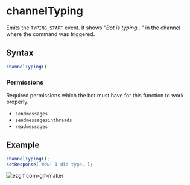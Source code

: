 # channelTyping
Emits the `TYPING_START` event. It shows *"Bot is typing..."* in the channel where the command was triggered.

## Syntax
```js
channelTyping()
```

### Permissions
Required permissions which the bot must have for this function to work properly.
- `sendmessages`
- `sendmessagesinthreads`
- `readmessages`

## Example
```js
channelTyping();
setResponse('Wow! I did type.');
```

![ezgif com-gif-maker](https://user-images.githubusercontent.com/95774950/191220685-2515dabf-626e-4709-9bf7-ec951aa35c44.gif)
